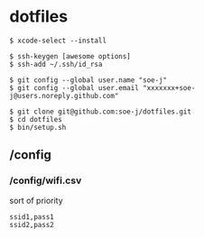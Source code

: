 # dotfiles
~~~
$ xcode-select --install

$ ssh-keygen [awesome options]
$ ssh-add ~/.ssh/id_rsa

$ git config --global user.name "soe-j"
$ git config --global user.email "xxxxxxx+soe-j@users.noreply.github.com"

$ git clone git@github.com:soe-j/dotfiles.git
$ cd dotfiles
$ bin/setup.sh
~~~

## /config
### /config/wifi.csv
sort of priority
~~~csv
ssid1,pass1
ssid2,pass2
~~~
